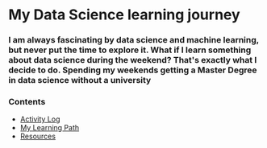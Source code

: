 # My Data Science learning journey

### I am always fascinating by data science and machine learning, but never put the time to explore it. What if I learn something about data science during the weekend? That's exactly what I decide to do. Spending my weekends getting a Master Degree in data science without a university

### Contents

- [Activity Log](log.md)
- [My Learning Path](learn.md)
- [Resources](resources.md)
